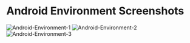 # Android Environment Screenshots
![Android-Environment-1](https://user-images.githubusercontent.com/60029940/72663575-29055f00-3a1a-11ea-8b24-6fd451cea514.jpg)
![Android-Environment-2](https://user-images.githubusercontent.com/60029940/72663576-2dca1300-3a1a-11ea-99ce-b66058176ca4.jpg)
![Android-Environment-3](https://user-images.githubusercontent.com/60029940/72663587-4803f100-3a1a-11ea-8643-4ee7f141eadb.jpg)
